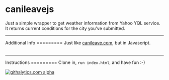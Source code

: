 canileavejs
=========
Just a simple wrapper to get weather information from Yahoo YQL service. It returns current conditions for the city you've submitted.

<hr>
Additional Info
=========
Just like <a href="https://github.com/rafaqueque/canileave.com">canileave.com</a>, but in Javascript.
<br/>
<br/>
<hr>
Instructions
=========
Clone in, <code>run index.html</code>, and have fun :-)

[![githalytics.com alpha](https://cruel-carlota.pagodabox.com/c3b4e1571887ad9e54e1a0beb45c9d63 "githalytics.com")](http://githalytics.com/github.com/bmpinto/webther)
